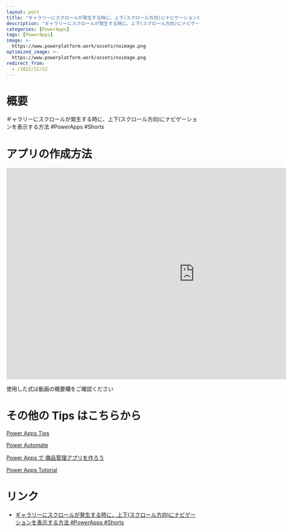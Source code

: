 ```yaml
---
layout: post
title: "ギャラリーにスクロールが発生する時に、上下(スクロール方向)にナビゲーションを表示する方法 #PowerApps #Shorts"
description: "ギャラリーにスクロールが発生する時に、上下(スクロール方向)にナビゲーションを表示する方法 #PowerApps #Shortsを動画で分かりやすく解説"
categories: [PowerApps]
tags: [PowerApps]
image: >-
  https://www.powerplatform.work/assets/noimage.png
optimized_image: >-
  https://www.powerplatform.work/assets/noimage.png
redirect_from:
  - /2022/12/22
---
```



#  概要

ギャラリーにスクロールが発生する時に、上下(スクロール方向)にナビゲーションを表示する方法 #PowerApps #Shorts


# アプリの作成方法

<iframe width="983" height="553" src="https://www.youtube.com/embed/dwukA4HCZfs" title="YouTube video player" frameborder="0" allow="accelerometer; autoplay; clipboard-write; encrypted-media; gyroscope; picture-in-picture" allowfullscreen></iframe>


使用した式は動画の概要欄をご確認ください


# その他の Tips はこちらから

[Power Apps Tips](https://www.youtube.com/watch?v=VrAQf3JQ7yM&list=PLVhFi1fb3DqakSLVMn22DDcySXh9jtzi- )


[Power Automate](https://www.youtube.com/watch?v=-YnJYT0ASEM&list=PLVhFi1fb3Dqbzic6GieqnLFgD3aTj-eHA)


[Power Apps で 備品管理アプリを作ろう](https://www.youtube.com/playlist?list=PLVhFi1fb3DqZM3HKb8Hea6XEL96990Fyn)


[Power Apps Tutorial](https://www.youtube.com/playlist?list=PLVhFi1fb3DqalxpL974VvAJvV4iWoSbe_)


# リンク


- [ギャラリーにスクロールが発生する時に、上下(スクロール方向)にナビゲーションを表示する方法 #PowerApps #Shorts](https://www.youtube.com/watch?v=dwukA4HCZfs)


